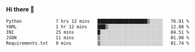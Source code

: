 ### Hi there 👋

<!--START_SECTION:waka-->

```txt
Python             7 hrs 12 mins   ███████████████████▒░░░░░   76.91 %
YAML               1 hr 12 mins    ███▒░░░░░░░░░░░░░░░░░░░░░   12.88 %
INI                25 mins         █░░░░░░░░░░░░░░░░░░░░░░░░   04.51 %
JSON               11 mins         ▒░░░░░░░░░░░░░░░░░░░░░░░░   01.98 %
Requirements.txt   9 mins          ▒░░░░░░░░░░░░░░░░░░░░░░░░   01.74 %
```

<!--END_SECTION:waka-->

<!--
**Jonas-VanHaeken/Jonas-VanHaeken** is a ✨ _special_ ✨ repository because its `README.md` (this file) appears on your GitHub profile.

Here are some ideas to get you started:

- 🔭 I’m currently working on ...
- 🌱 I’m currently learning ...
- 👯 I’m looking to collaborate on ...
- 🤔 I’m looking for help with ...
- 💬 Ask me about ...
- 📫 How to reach me: ...
- 😄 Pronouns: ...
- ⚡ Fun fact: ...
-->
